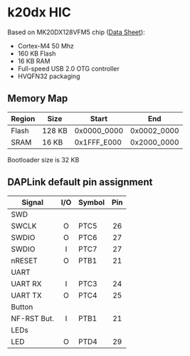 # k20dx HIC

Based on MK20DX128VFM5 chip ([Data Sheet](https://www.nxp.com/docs/en/data-sheet/K20P32M50SF0.pdf)):
- Cortex-M4 50 Mhz
- 160 KB Flash
- 16 KB RAM
- Full-speed USB 2.0 OTG controller
- HVQFN32 packaging

## Memory Map

| Region   |   Size | Start       | End         |
|----------|--------|-------------|-------------|
| Flash    | 128 KB | 0x0000_0000 | 0x0002_0000 |
| SRAM     |  16 KB | 0x1FFF_E000 | 0x2000_0000 |

Bootloader size is 32 KB

## DAPLink default pin assignment 

| Signal      | I/O | Symbol  | Pin |
|-------------|:---:|---------|:---:|
| SWD         |
| SWCLK       |  O  | PTC5    |  26 |
| SWDIO       |  O  | PTC6    |  27 |
| SWDIO       |  I  | PTC7    |  27 |
| nRESET      |  O  | PTB1    |  21 |
| UART        |
| UART RX     |  I  | PTC3    |  24 |
| UART TX     |  O  | PTC4    |  25 |
| Button      |
| NF-RST But. |  I  | PTB1    |  21 |
| LEDs        |
| LED         |  O  | PTD4    |  29 |
